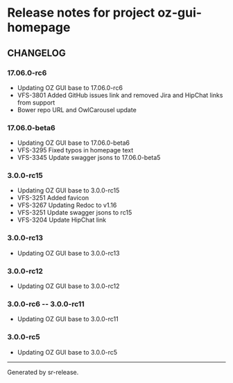 # Release notes for project oz-gui-homepage


CHANGELOG
---------

### 17.06.0-rc6

* Updating OZ GUI base to 17.06.0-rc6
* VFS-3801 Added GitHub issues link and removed Jira and HipChat links from support
* Bower repo URL and OwlCarousel update


### 17.06.0-beta6

* Updating OZ GUI base to 17.06.0-beta6
* VFS-3295 Fixed typos in homepage text
* VFS-3345 Update swagger jsons to 17.06.0-beta5

### 3.0.0-rc15

* Updating OZ GUI base to 3.0.0-rc15
* VFS-3251 Added favicon
* VFS-3267 Updating Redoc to v1.16
* VFS-3251 Update swagger jsons to rc15
* VFS-3204 Update HipChat link


### 3.0.0-rc13

* Updating OZ GUI base to 3.0.0-rc13


### 3.0.0-rc12

* Updating OZ GUI base to 3.0.0-rc12


### 3.0.0-rc6 -- 3.0.0-rc11

* Updating OZ GUI base to 3.0.0-rc11


### 3.0.0-rc5

* Updating OZ GUI base to 3.0.0-rc5




________

Generated by sr-release. 
